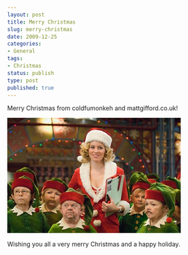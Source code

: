 ```yaml
---
layout: post
title: Merry Christmas
slug: merry-christmas
date: 2009-12-25
categories:
- General
tags:
- Christmas
status: publish
type: post
published: true
---
```

<p>Merry Christmas from coldfumonkeh and mattgifford.co.uk!</p>
<p><a href="/assets/uploads/2009/12/merryChristmas.jpg"><img title="Merry Christmas from coldfumonkeh and mattgifford.co.uk" src="/assets/uploads/2009/12/merryChristmas.jpg" alt="Merry Christmas from coldfumonkeh and mattgifford.co.uk" /></a></p>
<p>Wishing you all a very merry Christmas and a happy holiday.</p>
